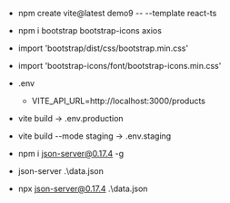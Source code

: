 * npm create vite@latest demo9 -- --template react-ts
* npm i bootstrap bootstrap-icons axios

* import 'bootstrap/dist/css/bootstrap.min.css'
* import 'bootstrap-icons/font/bootstrap-icons.min.css'

* .env
	* VITE_API_URL=http://localhost:3000/products
* vite build -> .env.production
* vite build --mode staging -> .env.staging

* npm i json-server@0.17.4 -g
* json-server .\data.json
* npx json-server@0.17.4 .\data.json

